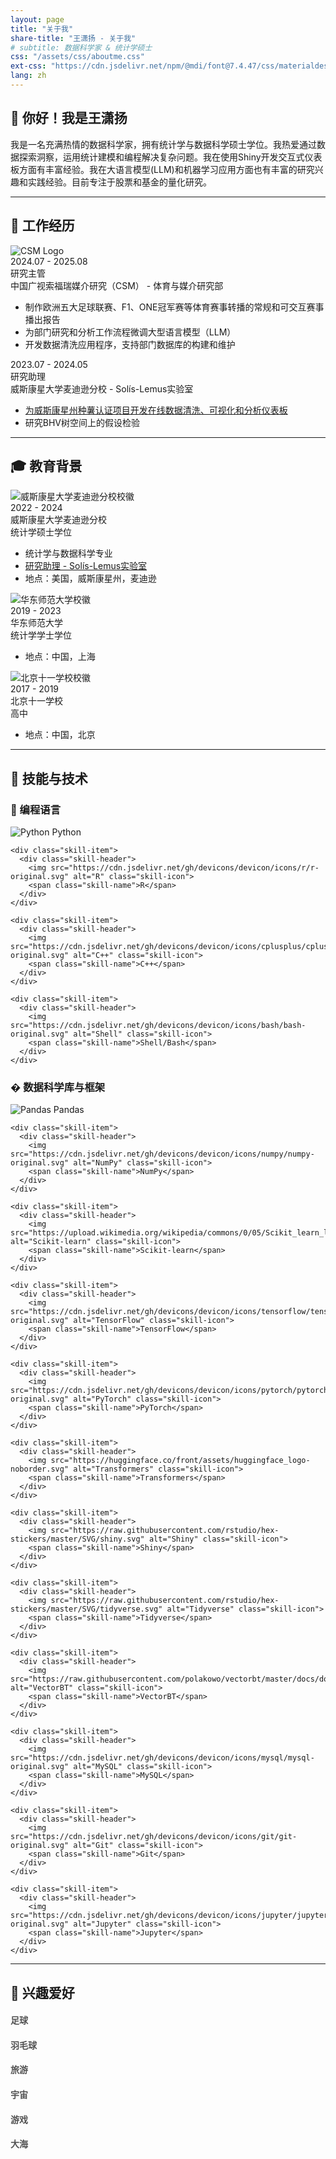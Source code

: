 ```yaml
---
layout: page
title: "关于我"
share-title: "王潇扬 - 关于我"
# subtitle: 数据科学家 & 统计学硕士
css: "/assets/css/aboutme.css"
ext-css: "https://cdn.jsdelivr.net/npm/@mdi/font@7.4.47/css/materialdesignicons.min.css"
lang: zh
---
```


## 👋 你好！我是王潇扬

我是一名充满热情的数据科学家，拥有统计学与数据科学硕士学位。我热爱通过数据探索洞察，运用统计建模和编程解决复杂问题。我在使用Shiny开发交互式仪表板方面有丰富经验。我在大语言模型(LLM)和机器学习应用方面也有丰富的研究兴趣和实践经验。目前专注于股票和基金的量化研究。

---

## 💼 工作经历

<div class="timeline">
  
  <div class="timeline-item">
    <div class="timeline-marker"></div>
    <div class="timeline-content">
      <div class="timeline-header">
      <img src="/assets/img/logos/logo_csm_pink.png" alt="CSM Logo" class="timeline-logo">
        <div class="timeline-text">
          <div class="timeline-date">2024.07 - 2025.08</div>
          <div class="timeline-title">研究主管</div>
          <div class="timeline-subtitle">中国广视索福瑞媒介研究（CSM） - 体育与媒介研究部</div>
        </div>
      </div>
      <div class="timeline-description">
        <ul>
          <li>制作欧洲五大足球联赛、F1、ONE冠军赛等体育赛事转播的常规和可交互赛事播出报告</li>
          <li>为部门研究和分析工作流程微调大型语言模型（LLM）</li>
          <li>开发数据清洗应用程序，支持部门数据库的构建和维护</li>
        </ul>
      </div>
    </div>
  </div>

  <div class="timeline-item">
    <div class="timeline-marker"></div>
    <div class="timeline-content">
      <div class="timeline-header">
        <div class="timeline-text">
          <div class="timeline-date">2023.07 - 2024.05</div>
          <div class="timeline-title">研究助理</div>
          <div class="timeline-subtitle">威斯康星大学麦迪逊分校 - Solís-Lemus实验室</div>
        </div>
      </div>
      <div class="timeline-description">
        <ul>
          <li><a href="https://issuu.com/bctater/docs/february_2025_badger_common_tater">为威斯康星州种薯认证项目开发在线数据清洗、可视化和分析仪表板</a></li>
          <li>研究BHV树空间上的假设检验</li>
        </ul>
      </div>
    </div>
  </div>

</div>

---

## 🎓 教育背景

<div class="timeline">
  
  <div class="timeline-item">
    <div class="timeline-marker"></div>
    <div class="timeline-content">
      <div class="timeline-header">
        <img src="/assets/img/logos/uwm-logo.png" alt="威斯康星大学麦迪逊分校校徽" class="timeline-logo">
        <div class="timeline-text">
          <div class="timeline-date">2022 - 2024</div>
          <div class="timeline-title">威斯康星大学麦迪逊分校</div>
          <div class="timeline-subtitle">统计学硕士学位</div>
        </div>
      </div>
      <div class="timeline-description">
        <ul>
          <li>统计学与数据科学专业</li>
          <li><a href="https://solislemuslab.github.io/">研究助理 - Solís-Lemus实验室</a></li>
          <li>地点：美国，威斯康星州，麦迪逊</li>
        </ul>
      </div>
    </div>
  </div>

  <div class="timeline-item">
    <div class="timeline-marker"></div>
    <div class="timeline-content">
      <div class="timeline-header">
        <img src="/assets/img/logos/ecnu-logo.png" alt="华东师范大学校徽" class="timeline-logo">
        <div class="timeline-text">
          <div class="timeline-date">2019 - 2023</div>
          <div class="timeline-title">华东师范大学</div>
          <div class="timeline-subtitle">统计学学士学位</div>
        </div>
      </div>
      <div class="timeline-description">
        <ul>
          <li>地点：中国，上海</li>
        </ul>
      </div>
    </div>
  </div>

  <div class="timeline-item">
    <div class="timeline-marker"></div>
    <div class="timeline-content">
        <div class="timeline-header">
            <img src="/assets/img/logos/bnds-logo.png" alt="北京十一学校校徽" class="timeline-logo">
            <div class="timeline-text">
            <div class="timeline-date">2017 - 2019</div>
            <div class="timeline-title">北京十一学校</div>
            <div class="timeline-subtitle">高中</div>
        </div>
      </div>
      <div class="timeline-description">
        <ul>
          <li>地点：中国，北京</li>
        </ul>
      </div>
    </div>
  </div>

</div>

---

## 💼 技能与技术

<div class="skills-section">
  
  <h3>🚀 编程语言</h3>
  <div class="skills-grid">
    <div class="skill-item">
      <div class="skill-header">
        <img src="https://cdn.jsdelivr.net/gh/devicons/devicon/icons/python/python-original.svg" alt="Python" class="skill-icon">
        <span class="skill-name">Python</span>
      </div>
    </div>
    
    <div class="skill-item">
      <div class="skill-header">
        <img src="https://cdn.jsdelivr.net/gh/devicons/devicon/icons/r/r-original.svg" alt="R" class="skill-icon">
        <span class="skill-name">R</span>
      </div>
    </div>
    
    <div class="skill-item">
      <div class="skill-header">
        <img src="https://cdn.jsdelivr.net/gh/devicons/devicon/icons/cplusplus/cplusplus-original.svg" alt="C++" class="skill-icon">
        <span class="skill-name">C++</span>
      </div>
    </div>
    
    <div class="skill-item">
      <div class="skill-header">
        <img src="https://cdn.jsdelivr.net/gh/devicons/devicon/icons/bash/bash-original.svg" alt="Shell" class="skill-icon">
        <span class="skill-name">Shell/Bash</span>
      </div>
    </div>
  </div>

  <h3>� 数据科学库与框架</h3>
  <div class="skills-grid">
    <div class="skill-item">
      <div class="skill-header">
        <img src="https://cdn.jsdelivr.net/gh/devicons/devicon/icons/pandas/pandas-original.svg" alt="Pandas" class="skill-icon">
        <span class="skill-name">Pandas</span>
      </div>
    </div>
    
    <div class="skill-item">
      <div class="skill-header">
        <img src="https://cdn.jsdelivr.net/gh/devicons/devicon/icons/numpy/numpy-original.svg" alt="NumPy" class="skill-icon">
        <span class="skill-name">NumPy</span>
      </div>
    </div>
    
    <div class="skill-item">
      <div class="skill-header">
        <img src="https://upload.wikimedia.org/wikipedia/commons/0/05/Scikit_learn_logo_small.svg" alt="Scikit-learn" class="skill-icon">
        <span class="skill-name">Scikit-learn</span>
      </div>
    </div>
    
    <div class="skill-item">
      <div class="skill-header">
        <img src="https://cdn.jsdelivr.net/gh/devicons/devicon/icons/tensorflow/tensorflow-original.svg" alt="TensorFlow" class="skill-icon">
        <span class="skill-name">TensorFlow</span>
      </div>
    </div>
    
    <div class="skill-item">
      <div class="skill-header">
        <img src="https://cdn.jsdelivr.net/gh/devicons/devicon/icons/pytorch/pytorch-original.svg" alt="PyTorch" class="skill-icon">
        <span class="skill-name">PyTorch</span>
      </div>
    </div>
    
    <div class="skill-item">
      <div class="skill-header">
        <img src="https://huggingface.co/front/assets/huggingface_logo-noborder.svg" alt="Transformers" class="skill-icon">
        <span class="skill-name">Transformers</span>
      </div>
    </div>
    
    <div class="skill-item">
      <div class="skill-header">
        <img src="https://raw.githubusercontent.com/rstudio/hex-stickers/master/SVG/shiny.svg" alt="Shiny" class="skill-icon">
        <span class="skill-name">Shiny</span>
      </div>
    </div>
    
    <div class="skill-item">
      <div class="skill-header">
        <img src="https://raw.githubusercontent.com/rstudio/hex-stickers/master/SVG/tidyverse.svg" alt="Tidyverse" class="skill-icon">
        <span class="skill-name">Tidyverse</span>
      </div>
    </div>
    
    <div class="skill-item">
      <div class="skill-header">
        <img src="https://raw.githubusercontent.com/polakowo/vectorbt/master/docs/docs/assets/logo/logo.svg" alt="VectorBT" class="skill-icon">
        <span class="skill-name">VectorBT</span>
      </div>
    </div>

    <div class="skill-item">
      <div class="skill-header">
        <img src="https://cdn.jsdelivr.net/gh/devicons/devicon/icons/mysql/mysql-original.svg" alt="MySQL" class="skill-icon">
        <span class="skill-name">MySQL</span>
      </div>
    </div>
    
    <div class="skill-item">
      <div class="skill-header">
        <img src="https://cdn.jsdelivr.net/gh/devicons/devicon/icons/git/git-original.svg" alt="Git" class="skill-icon">
        <span class="skill-name">Git</span>
      </div>
    </div>
    
    <div class="skill-item">
      <div class="skill-header">
        <img src="https://cdn.jsdelivr.net/gh/devicons/devicon/icons/jupyter/jupyter-original.svg" alt="Jupyter" class="skill-icon">
        <span class="skill-name">Jupyter</span>
      </div>
    </div>
  </div>

</div>

---

## 🎯 兴趣爱好

<div class="hobbies-section">
  <div class="hobbies-grid">
    <div class="hobby-item" style="background-image: url('/assets/img/hobby-imgs/chelsea.jpg'); background-size: cover; background-position: center; opacity: 0.75;">
      <div class="hobby-icon">
        <i class="fas fa-futbol"></i>
      </div>
      <div class="hobby-content">
        <h4>足球</h4>
        <!-- <p>踢了15年足球，切尔西和北京国安球迷！</p> -->
      </div>
        </div>
        <div class="hobby-item" style="background-image: url('https://images.unsplash.com/photo-1626224583764-f87db24ac4ea?ixlib=rb-4.0.3&auto=format&fit=crop&w=1000&q=80'); background-size: cover; background-position: center; opacity: 0.75;">
      <div class="hobby-icon">
        <i class="mdi mdi-badminton"></i>
      </div>
      <div class="hobby-content">
        <h4>羽毛球</h4>
        <!-- <p>经常打羽毛球，享受这项快节奏运动的战术性和运动性。</p> -->
      </div>
        </div>
        <div class="hobby-item" style="background-image: url('/assets/img/hobby-imgs/neimeng_2025.png'); background-size: cover; background-position: center; opacity: 0.75;">
      <div class="hobby-icon">
        <i class="fas fa-plane"></i>
      </div>
      <div class="hobby-content">
        <h4>旅游</h4>
        <!-- <p>喜欢探索新的地方，体验不同的文化，记录世界各地的美好回忆。</p> -->
      </div>
        </div>
        <div class="hobby-item" style="background-image: url('/assets/img/hobby-imgs/galaxy.jpg'); background-size: cover; background-position: center; opacity: 0.75;">
      <div class="hobby-icon">
        <i class="fas fa-rocket"></i>
      </div>
      <div class="hobby-content">
        <h4>宇宙</h4>
        <!-- <p>对天文学、太空探索和宇宙奥秘充满好奇。总是对地球之外的世界抱有浓厚兴趣。</p> -->
      </div>
        </div>
        <div class="hobby-item" style="background-image: url('/assets/img/hobby-imgs/steam.png'); background-size: cover; background-position: center; opacity: 0.75;">
      <div class="hobby-icon">
        <i class="fas fa-gamepad"></i>
      </div>
      <div class="hobby-content">
        <h4>游戏</h4>
        <!-- <p>喜欢各种类型的电子游戏，从策略和RPG到竞技游戏。欣赏游戏玩法和游戏设计。</p> -->
      </div>
        </div>
        <div class="hobby-item" style="background-image: url('/assets/img/hobby-imgs/sandiego_sea.jpg'); background-size: cover; background-position: center; opacity: 0.75;">
      <div class="hobby-icon">
        <i class="fas fa-water"></i>
      </div>
      <div class="hobby-content">
        <h4>大海</h4>
        <!-- <p>深深地被海洋和海洋生物所吸引。喜欢海滩活动、潜水和学习海洋学知识。</p> -->
      </div>
        </div>

  </div>
</div>

